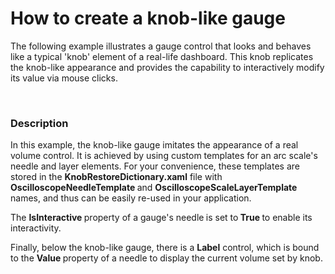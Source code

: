 # How to create a knob-like gauge 


<p>The following example illustrates a gauge control that looks and behaves like a typical 'knob' element of a real-life dashboard. This knob replicates the knob-like appearance and provides the capability to interactively modify its value via mouse clicks.</p><br />



<h3>Description</h3>

<p>In this example, the knob-like gauge imitates the appearance of a real volume control. It is achieved by using custom templates for an arc scale&#39;s needle and layer elements. For your convenience, these templates are stored in the <strong>KnobRestoreDictionary.xaml</strong> file with <strong>OscilloscopeNeedleTemplate </strong>and <strong>OscilloscopeScaleLayerTemplate</strong> names, and thus can be easily re-used in your application.</p><p>The <strong>IsInteractive </strong>property of a gauge&#39;s needle<strong> </strong>is set to<strong> True </strong>to enable its interactivity.</p><p>Finally, below the knob-like gauge, there is a <strong>Label</strong> control, which is bound to the <strong>Value </strong>property of a needle to display the current volume set by knob.</p><p><br />
</p><br />


<br/>



